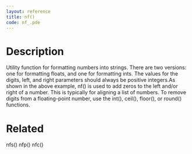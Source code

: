 ```yaml
---
layout: reference
title: nf()
code: nf_.pde
---
```


# Description

Utility function for formatting numbers into strings. There are two versions: one for formatting floats, and one for formatting ints. The values for the digits, left, and right parameters should always be positive integers.As shown in the above example, nf() is used to add zeros to the left and/or right of a number. This is typically for aligning a list of numbers. To remove digits from a floating-point number, use the int(), ceil(), floor(), or round() functions.  

# Related

nfs()
nfp()
nfc()
